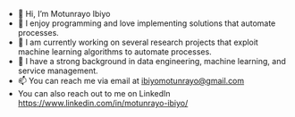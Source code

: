 - 👋 Hi, I’m Motunrayo Ibiyo
- 👀 I enjoy programming and love implementing solutions that automate processes.
- 🌱 I am currently working on several research projects that exploit machine learning algorithms to automate processes.
- 💞️ I have a strong background in data engineering, machine learning, and service management.
- 📫 You can reach me via email  at ibiyomotunrayo@gmail.com
- You can also reach out to me on LinkedIn https://www.linkedin.com/in/motunrayo-ibiyo/


